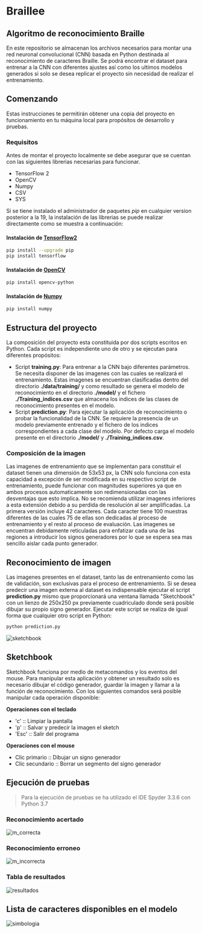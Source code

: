 # Braillee
## Algoritmo de reconocimiento Braille
En este repositorio se almacenan los archivos necesarios para montar una red neuronal convolucional (CNN) 
basada en Python destinada al reconocimiento de caracteres Braille.
Se podrá encontrar el dataset para entrenar a la CNN con diferentes ajustes así como los ultimos modelos
generados si solo se desea replicar el proyecto sin necesidad de realizar el entrenamiento.
## Comenzando
Estas instrucciones te permitirán obtener una copia del proyecto en funcionamiento en tu máquina local
para propósitos de desarrollo y pruebas.
### Requisitos
Antes de montar el proyecto localmente se debe asegurar que se cuentan con las siguientes librerias necesarias 
para funcionar.
- TensorFlow 2
- OpenCV
- Numpy
- CSV
- SYS

Si se tiene instalado el administrador de paquetes *pip* en cualquier version posterior a la 19, la instalación
de las librerias se puede realizar directamente como se muestra a continuación:
#### Instalación de [TensorFlow2](https://www.tensorflow.org/install)
```sh
pip install --upgrade pip
pip install tensorflow
```
#### Instalación de [OpenCV](https://pypi.org/project/opencv-python/)
```sh
pip install opencv-python
```
#### Instalación de [Numpy](https://numpy.org/install/)
```sh
pip install numpy
```
## Estructura del proyecto
La composición del proyecto esta constituida por dos scripts escritos en Python. Cada script es independiente uno
de otro y se ejecutan para diferentes propósitos:
- Script **training.py**: Para entrenar a la CNN bajo diferentes parámetros. Se necesita disponer de las imagenes
con las cuales se realizará el entrenamiento. Estas imagenes se encuentran clasificadas dentro del directorio
**./data/training/** y como resultado se genera el modelo de reconocimiento en el directorio **./model/** y el 
fichero **./Training_indices.csv** que almacena los indices de las clases de reconocimiento presentes en el modelo.
- Script **prediction.py**: Para ejecutar la aplicación de reconocimiento o probar la funcionalidad de la CNN. 
Se requiere la presencia de un modelo previamente entrenado y el fichero de los indices correspondientes a cada
clase del modelo. Por defecto carga el modelo presente en el directorio **./model/** y **./Training_indices.csv**.
### Composición de la imagen
Las imagenes de entrenamiento que se implementan para constituir el dataset tienen una dimensión de 53x53 px, la CNN
solo funciona con esta capacidad a excepción de ser modificada en su respectivo script de entrenamiento, puede
funcionar con magnitudes superiores ya que en ambos procesos automaticamente son redimensionadas con las desventajas 
que esto implica. No se recomienda utilizar imagenes inferiores a esta extensión debido a su perdida de resolución al ser
amplificadas.
La primera versión incluye 42 caracteres. Cada caracter tiene 100 muestras diferentes de las cuales 75 de ellas son 
dedicadas al proceso de entrenamiento y el resto al proceso de evaluación.
Las imagenes se encuentran debidamente reticuladas para enfatizar cada una de las regiones a introducir los signos 
generadores por lo que se espera sea mas sencillo aislar cada punto generador.

## Reconocimiento de imagen
Las imagenes presentes en el dataset, tanto las de entrenamiento como las de validación, son exclusivas para el proceso
de entrenamiento. Si se desea predecir una imagen externa al dataset es indispensable ejecutar el script **prediction.py**
mismo que proporcionará una ventana llamada "Sketchbook" con un lienzo de 250x250 px previamente cuadriculado donde será 
posible dibujar su propio signo generador.
Ejecutar este script se realiza de igual forma que cualquier otro script en Python:
```sh
python prediction.py
```

![sketchbook](https://user-images.githubusercontent.com/27164570/102543308-b6ad5c80-4078-11eb-955e-7e990548b3e9.JPG "Sketchbook")


## Sketchbook
Sketchbook funciona por medio de metacomandos y los eventos del mouse. Para manipular esta aplicación y obtener un resultado 
solo es necesario dibujar el código generador, guardar la imagen y llamar a la función de reconocimiento.
Con los siguientes comandos será posible manipular cada operación disponible:

**Operaciones con el teclado**
- 'c'   :: Limpiar la pantalla
- 'p'   :: Salvar y predecir la imagen el sketch
- 'Esc' :: Salir del programa

**Operaciones con el mouse**
- Clic primario   :: Dibujar un signo generador
- Clic secundario :: Borrar un segmento del signo generador

## Ejecución de pruebas
> Para la ejecución de pruebas se ha utilizado el IDE Spyder 3.3.6 con Python 3.7
### Reconocimiento acertado

![m_correcta](https://user-images.githubusercontent.com/27164570/102543415-e6f4fb00-4078-11eb-8624-93d20b409656.JPG "Correcto")

### Reconocimiento erroneo

![m_incorrecta](https://user-images.githubusercontent.com/27164570/102543468-f6744400-4078-11eb-94a0-56222d4ca189.JPG "Incorrecto")

### Tabla de resultados

![resultados](https://user-images.githubusercontent.com/27164570/102543897-99c55900-4079-11eb-9b18-55831c4d85be.jpg "Ponderación global")

## Lista de caracteres disponibles en el modelo

![simbologia](https://user-images.githubusercontent.com/27164570/102549815-5fac8500-4082-11eb-8675-35c7e6cd1fbc.jpg "Codigos que se pueden reconocer")
